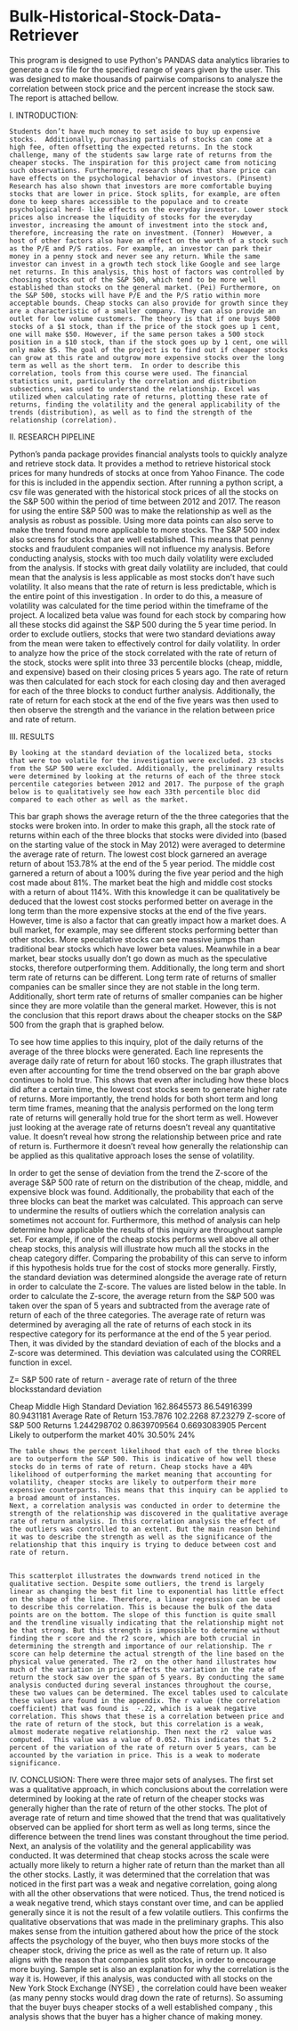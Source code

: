 # Bulk-Historical-Stock-Data-Retriever

This program is designed to use Python's PANDAS data analytics libraries to generate a csv file for the specified range of years given by the user. This was designed to make thousands of pairwise comparisons to analysze the correlation between stock price and the percent increase the stock saw. The report is attached bellow. 

I. INTRODUCTION:

	Students don’t have much money to set aside to buy up expensive stocks.  Additionally, purchasing partials of stocks can come at a high fee, often offsetting the expected returns. In the stock challenge, many of the students saw large rate of returns from the cheaper stocks. The inspiration for this project came from noticing such observations. Furthermore, research shows that share price can have effects on the psychological behavior of investors. (Pinsent) Research has also shown that investors are more comfortable buying stocks that are lower in price. Stock splits, for example, are often done to keep shares accessible to the populace and to create psychological herd- like effects on the everyday investor. Lower stock prices also increase the liquidity of stocks for the everyday investor, increasing the amount of investment into the stock and, therefore, increasing the rate on investment. (Tonner)  However, a host of other factors also have an effect on the worth of a stock such as the P/E and P/S ratios. For example, an investor can park their money in a penny stock and never see any return. While the same investor can invest in a growth tech stock like Google and see large net returns. In this analysis, this host of factors was controlled by choosing stocks out of the S&P 500, which tend to be more well established than stocks on the general market. (Pei) Furthermore, on the S&P 500, stocks will have P/E and the P/S ratio within more acceptable bounds. Cheap stocks can also provide for growth since they are a characteristic of a smaller company. They can also provide an outlet for low volume customers. The theory is that if one buys 5000 stocks of a $1 stock, than if the price of the stock goes up 1 cent, one will make $50. However, if the same person takes a 500 stock position in a $10 stock, than if the stock goes up by 1 cent, one will only make $5. The goal of the project is to find out if cheaper stocks can grow at this rate and outgrow more expensive stocks over the long term as well as the short term.  In order to describe this correlation, tools from this course were used. The financial statistics unit, particularly the correlation and distribution subsections, was used to understand the relationship. Excel was utilized when calculating rate of returns, plotting these rate of returns, finding the volatility and the general applicability of the trends (distribution), as well as to find the strength of the relationship (correlation).

II. RESEARCH PIPELINE

Python’s panda package provides financial analysts tools to quickly analyze and retrieve stock data. It provides a method to retrieve historical stock prices for many hundreds of stocks at once from Yahoo Finance. The code for this is included in the appendix section.  After running a python script, a csv file was generated with the historical stock prices of all the stocks on the S&P 500 within the period of time between 2012 and 2017. The reason for using the entire S&P 500 was to make the relationship as well as the analysis as robust as possible. Using more data points can also serve to make the trend found more applicable to more stocks. The S&P 500 index also screens for stocks that are well established. This means that penny stocks and fraudulent companies will not influence my analysis. Before conducting analysis, stocks with too much daily volatility were excluded from the analysis. If stocks with great daily volatility are included, that could mean that the analysis is less applicable as most stocks don’t have such volatility. It also means that the rate of return is less predictable, which is the entire point of this investigation . In order to do this, a measure of volatility was calculated for the time period within the timeframe of the project. A localized beta value was found for each stock by comparing how all these stocks did against the S&P 500 during the 5 year time period. In order to exclude outliers,  stocks that were two standard deviations away from the mean were taken to effectively control for daily volatility. 
In order to analyze how the price of the stock correlated with the rate of return of the stock, stocks were split into three 33 percentile blocks (cheap, middle, and expensive) based on their closing prices 5 years ago.  The rate of return was then calculated  for each stock for each closing day and then averaged for each of the three blocks to conduct further analysis. Additionally, the rate of return for each stock at the end of the five years was then used to then observe the strength and the variance in the relation between price and rate of return. 
 
III. RESULTS

	By looking at the standard deviation of the localized beta, stocks that were too volatile for the investigation were excluded. 23 stocks from the S&P 500 were excluded. Additionally, the preliminary results were determined by looking at the returns of each of the three stock percentile categories between 2012 and 2017. The purpose of the graph below is to qualitatively see how each 33th percentile bloc did compared to each other as well as the market. 


This bar graph shows the average return of the the three categories that the stocks were broken into. In order to make this graph, all the stock rate of returns within each of the three blocks that stocks were divided into (based on the starting value of the stock in May 2012) were averaged to determine the average rate of return. The lowest cost block garnered an average return of about 153.78% at the end of the 5 year period. The middle cost garnered a return of about a 100% during the five year period and the high cost made about 81%. The market beat the high and middle cost stocks with a return of about 114%. With this knowledge it can be qualitatively be deduced that the lowest cost stocks performed better on average in the long term than the more expensive stocks at the end of the five years.
However, time is also a factor that can greatly impact how a market does. A bull market, for example, may see different stocks performing better than other stocks. More speculative stocks can see massive jumps than traditional bear stocks which have lower beta values. Meanwhile in a bear market, bear stocks usually don’t go down as much as the speculative stocks, therefore outperforming them. Additionally, the long term and short term rate of returns can be different. Long term rate of returns of smaller companies can be smaller since they are not stable in the long term. Additionally, short term rate of returns of smaller companies can be higher since they are more volatile than the general market.  However, this is not the conclusion that this report draws about the cheaper stocks on the S&P 500 from the graph that is graphed below. 

To see how time applies to this inquiry, plot of the daily returns of the average of the three blocks were generated. Each line represents the average daily rate of return for about 160 stocks. The graph illustrates that even after accounting for time the trend observed on the bar graph above continues to hold true. This shows that even after including how these blocs did after a certain time, the lowest cost stocks seem to generate higher rate of returns. More importantly, the trend holds for both short term and long term time frames, meaning that the analysis performed on the long term rate of returns will generally hold true for the short term as well. However just looking at the average rate of returns doesn’t reveal any quantitative value. It doesn’t reveal how strong the relationship between price and rate of return is. Furthermore it doesn’t reveal how generally the relationship can be applied as this qualitative approach loses the sense of volatility. 

In order to get the sense of deviation from the trend the Z-score of the average S&P 500 rate of return  on the distribution of the cheap, middle, and expensive block was found. Additionally, the probability that each of the three blocks can beat the market was calculated. This approach can serve to undermine the results of outliers which the correlation analysis can sometimes not account for. Furthermore, this method of analysis can help determine how applicable the results of this inquiry are throughout sample set. For example, if one of the cheap stocks performs well above all other cheap stocks, this analysis will illustrate how much all the stocks in the cheap category differ. Comparing the probability of this can serve to inform if this hypothesis holds true for the cost of stocks more generally. Firstly, the standard deviation was determined alongside the average rate of return in order to calculate the Z-score. The values are listed below in the table. In order to calculate the Z-score, the average return from the S&P 500 was taken over the span of 5 years and subtracted from the average rate of return of each of the three categories. The average rate of return was determined by averaging all the rate of returns of each stock in its respective category for its performance at the end of the 5 year period. Then, it was divided by the standard deviation of each of the blocks  and a Z-score was determined. This deviation was calculated using the CORREL function in excel. 

Z= S&P 500 rate of return - average rate of return of the three blocksstandard deviation

Cheap
Middle
High
Standard Deviation
162.8645573
86.54916399
80.9431181
Average Rate of Return
153.7876
102.2268
87.23279
Z-score of S&P 500 Returns
1.244298702
0.8639709564
0.6693083905
Percent Likely to outperform the market
40%
30.50%
24%

	The table shows the percent likelihood that each of the three blocks  are to outperform the S&P 500. This is indicative of how well these stocks do in terms of rate of return. Cheap stocks have a 40% likelihood of outperforming the market meaning that accounting for volatility, cheaper stocks are likely to outperform their more expensive counterparts. This means that this inquiry can be applied to a broad amount of instances. 
	Next, a correlation analysis was conducted in order to determine the strength of the relationship was discovered in the qualitative average rate of return analysis. In this correlation analysis the effect of the outliers was controlled to an extent. But the main reason behind it was to describe the strength as well as the significance of the relationship that this inquiry is trying to deduce between cost and rate of return.


 	This scatterplot illustrates the downwards trend noticed in the qualitative section. Despite some outliers, the trend is largely linear as changing the best fit line to exponential has little effect on the shape of the line. Therefore, a linear regression can be used to describe this correlation. This is because the bulk of the data points are on the bottom. The slope of this function is quite small and the trendline visually indicating that the relationship might not be that strong. But this strength is impossible to determine without finding the r score and the r2 score, which are both crucial in determining the strength and importance of our relationship. The r score can help determine the actual strength of the line based on the physical value generated. The r2  on the other hand illustrates how much of the variation in price affects the variation in the rate of return the stock saw over the span of 5 years. By conducting the same analysis conducted during several instances throughout the course, these two values can be determined. The excel tables used to calculate these values are found in the appendix. The r value (the correlation coefficient) that was found is  -.22, which is a weak negative correlation. This shows that these is a correlation between price and the rate of return of the stock, but this correlation is a weak, almost moderate negative relationship. Then next the r2  value was computed.  This value was a value of 0.052. This indicates that 5.2 percent of the variation of the rate of return over 5 years, can be accounted by the variation in price. This is a weak to moderate significance. 

IV. CONCLUSION:
	There were three major sets of analyses. The first set was a qualitative approach, in which conclusions about the correlation were determined by looking at the rate of return of the cheaper stocks was generally higher than the rate of return of the other stocks. The plot of average rate of return and time showed that the trend that was qualitatively observed can be applied for short term as well as long terms, since the difference between the trend lines was constant throughout the time period. Next, an analysis of the volatility and the general applicability was conducted. It was determined that cheap stocks across the scale were actually more likely to return a higher rate of return than the market than all the other stocks. Lastly, it was determined that the correlation that was noticed in the first part was a weak and negative correlation, going along with all the other observations that were noticed.
	Thus, the trend noticed is a weak negative trend, which stays constant over time, and can be applied generally since it is not the result of a few volatile outliers. This confirms the qualitative observations that was made in the preliminary graphs. This also makes sense from the intuition gathered about how the price of the stock affects the psychology of the buyer, who then buys more stocks of the cheaper stock, driving the price as well as the rate of return up. It also aligns with the reason that companies split stocks, in order to encourage more buying. Sample set is also an explanation for why the correlation is the way it is. However, if this analysis, was conducted with all stocks on the New York Stock Exchange (NYSE) , the correlation could have been weaker (as many penny stocks would drag down the rate of returns). So assuming that the buyer buys cheaper stocks of a well established company , this analysis shows that the buyer has a higher chance of making money.

